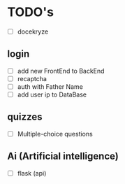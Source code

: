 # TODO's

* [ ] docekryze

## login

* [ ] add new FrontEnd to BackEnd
* [ ] recaptcha
* [ ] auth with Father Name
* [ ] add user ip to DataBase

## quizzes

* [ ] Multiple-choice questions

## Ai (Artificial intelligence)

* [ ] flask (api)
